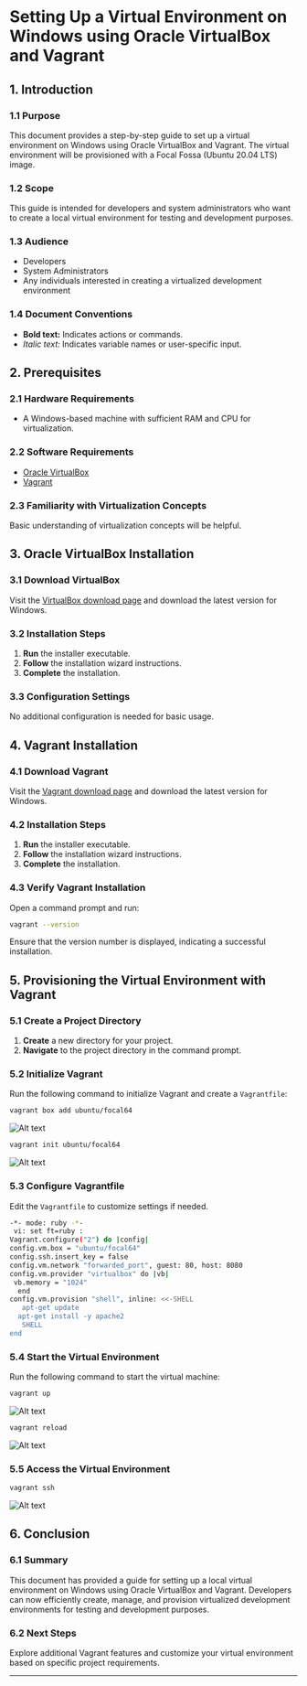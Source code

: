 
# Setting Up a Virtual Environment on Windows using Oracle VirtualBox and Vagrant

## 1. Introduction

### 1.1 Purpose
This document provides a step-by-step guide to set up a virtual environment on Windows using Oracle VirtualBox and Vagrant. The virtual environment will be provisioned with a Focal Fossa (Ubuntu 20.04 LTS) image.

### 1.2 Scope
This guide is intended for developers and system administrators who want to create a local virtual environment for testing and development purposes.

### 1.3 Audience
- Developers
- System Administrators
- Any individuals interested in creating a virtualized development environment

### 1.4 Document Conventions
- **Bold text:** Indicates actions or commands.
- *Italic text:* Indicates variable names or user-specific input.

## 2. Prerequisites

### 2.1 Hardware Requirements
- A Windows-based machine with sufficient RAM and CPU for virtualization.

### 2.2 Software Requirements
- [Oracle VirtualBox](https://www.virtualbox.org/)
- [Vagrant](https://www.vagrantup.com/)

### 2.3 Familiarity with Virtualization Concepts
Basic understanding of virtualization concepts will be helpful.

## 3. Oracle VirtualBox Installation

### 3.1 Download VirtualBox
Visit the [VirtualBox download page](https://www.virtualbox.org/) and download the latest version for Windows.

### 3.2 Installation Steps
1. **Run** the installer executable.
2. **Follow** the installation wizard instructions.
3. **Complete** the installation.

### 3.3 Configuration Settings
No additional configuration is needed for basic usage.

## 4. Vagrant Installation

### 4.1 Download Vagrant
Visit the [Vagrant download page](https://www.vagrantup.com/) and download the latest version for Windows.

### 4.2 Installation Steps
1. **Run** the installer executable.
2. **Follow** the installation wizard instructions.
3. **Complete** the installation.

### 4.3 Verify Vagrant Installation
Open a command prompt and run:
```bash
vagrant --version
```
Ensure that the version number is displayed, indicating a successful installation.

## 5. Provisioning the Virtual Environment with Vagrant

### 5.1 Create a Project Directory
1. **Create** a new directory for your project.
2. **Navigate** to the project directory in the command prompt.

### 5.2 Initialize Vagrant
Run the following command to initialize Vagrant and create a `Vagrantfile`:
```bash
vagrant box add ubuntu/focal64
```
![Alt text](images/vagrant%20box%20add.png)

```bash
vagrant init ubuntu/focal64
```
![Alt text](images/vagrant%20init%20up.png)


### 5.3 Configure Vagrantfile
Edit the `Vagrantfile` to customize settings if needed.
```bash
-*- mode: ruby -*-
 vi: set ft=ruby :
Vagrant.configure("2") do |config|
config.vm.box = "ubuntu/focal64"
config.ssh.insert_key = false
config.vm.network "forwarded_port", guest: 80, host: 8080
config.vm.provider "virtualbox" do |vb|
 vb.memory = "1024"
  end
config.vm.provision "shell", inline: <<-SHELL
   apt-get update
  apt-get install -y apache2
   SHELL
end

```
### 5.4 Start the Virtual Environment
Run the following command to start the virtual machine:
```bash
vagrant up
```

 ![Alt text](images/vagrant%20init%20up.png)

```bash
vagrant reload
```

![Alt text](images/vagrant%20reload.png)

### 5.5 Access the Virtual Environment

```bash
vagrant ssh
```

![Alt text](images/vagrantssh.png)

## 6. Conclusion

### 6.1 Summary
This document has provided a guide for setting up a local virtual environment on Windows using Oracle VirtualBox and Vagrant. Developers can now efficiently create, manage, and provision virtualized development environments for testing and development purposes.

### 6.2 Next Steps
Explore additional Vagrant features and customize your virtual environment based on specific project requirements.

---
